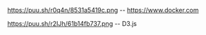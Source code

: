 https://puu.sh/r0q4n/8531a5419c.png -- https://www.docker.com

https://puu.sh/r2IJh/61b14fb737.png -- D3.js